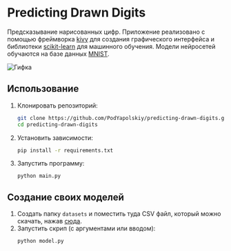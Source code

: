 # Predicting Drawn Digits

Предсказывание нарисованных цифр. Приложение реализовано с помощью фреймворка [kivy](https://kivy.org/) для создания графического интерфейса и библиотеки [scikit-learn](https://scikit-learn.org/stable/) для машинного обучения. Модели нейросетей обучаются на базе данных [MNIST](<https://ru.wikipedia.org/wiki/MNIST_(%D0%B1%D0%B0%D0%B7%D0%B0_%D0%B4%D0%B0%D0%BD%D0%BD%D1%8B%D1%85)>).

![Гифка](https://media.giphy.com/media/mFa7TiJZvT4SB3rl8Z/giphy.gif)

<!-- ![Гифка](https://media.giphy.com/media/vFKqnCdLPNOKc/giphy.gif) -->

## Использование

1. Клонировать репозиторий:

   ```sh
   git clone https://github.com/PodYapolskiy/predicting-drawn-digits.git
   cd predicting-drawn-digits
   ```

2. Установить зависимости:

   ```sh
   pip install -r requirements.txt
   ```

3. Запустить программу:

   ```properties
   python main.py
   ```

## Создание своих моделей

1. Создать папку `datasets` и поместить туда CSV файл, который можно скачать, нажав [сюда](https://www.openml.org/data/get_csv/52667/mnist_784.arff]).
2. Запустить скрип (с аргументами или вводом):
   ```sh
   python model.py
   ```
